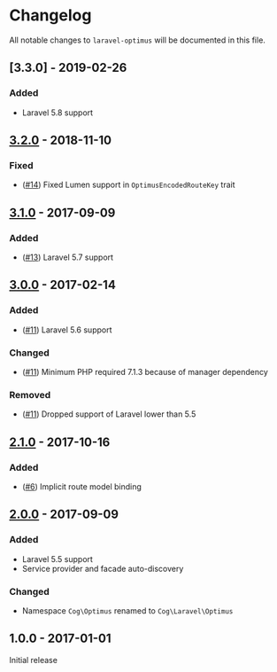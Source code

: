 # Changelog

All notable changes to `laravel-optimus` will be documented in this file.

## [3.3.0] - 2019-02-26

### Added

- Laravel 5.8 support

## [3.2.0] - 2018-11-10

### Fixed

- ([#14](https://github.com/cybercog/laravel-optimus/pull/14)) Fixed Lumen support in `OptimusEncodedRouteKey` trait

## [3.1.0] - 2017-09-09

### Added

- ([#13](https://github.com/cybercog/laravel-optimus/pull/13)) Laravel 5.7 support

## [3.0.0] - 2017-02-14

### Added

- ([#11](https://github.com/cybercog/laravel-optimus/pull/11)) Laravel 5.6 support

### Changed

- ([#11](https://github.com/cybercog/laravel-optimus/pull/11)) Minimum PHP required 7.1.3 because of manager dependency

### Removed

- ([#11](https://github.com/cybercog/laravel-optimus/pull/11)) Dropped support of Laravel lower than 5.5

## [2.1.0] - 2017-10-16

### Added

- ([#6](https://github.com/cybercog/laravel-optimus/pull/6)) Implicit route model binding

## [2.0.0] - 2017-09-09

### Added

- Laravel 5.5 support
- Service provider and facade auto-discovery

### Changed

- Namespace `Cog\Optimus` renamed to `Cog\Laravel\Optimus`

## 1.0.0 - 2017-01-01

Initial release

[3.2.0]: https://github.com/cybercog/laravel-optimus/compare/3.1.0...3.2.0
[3.1.0]: https://github.com/cybercog/laravel-optimus/compare/3.0.0...3.1.0
[3.0.0]: https://github.com/cybercog/laravel-optimus/compare/2.1.0...3.0.0
[2.1.0]: https://github.com/cybercog/laravel-optimus/compare/2.0.0...2.1.0
[2.0.0]: https://github.com/cybercog/laravel-optimus/compare/1.0.0...2.0.0
